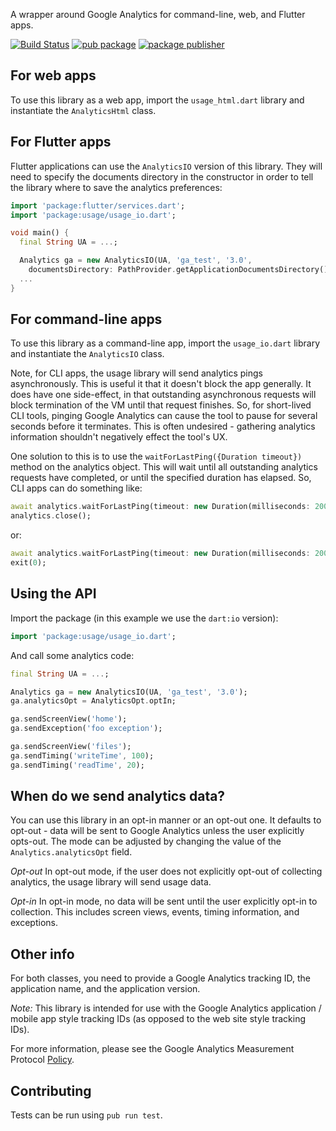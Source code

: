 A wrapper around Google Analytics for command-line, web, and Flutter apps.

[![Build Status](https://github.com/dart-lang/usage/workflows/Dart/badge.svg)](https://github.com/dart-lang/usage/actions)
[![pub package](https://img.shields.io/pub/v/usage.svg)](https://pub.dev/packages/usage)
[![package publisher](https://img.shields.io/pub/publisher/usage.svg)](https://pub.dev/publishers/tools.dart.dev)

## For web apps

To use this library as a web app, import the `usage_html.dart` library and
instantiate the `AnalyticsHtml` class.

## For Flutter apps

Flutter applications can use the `AnalyticsIO` version of this library. They will need
to specify the documents directory in the constructor in order to tell the library where
to save the analytics preferences:

```dart
import 'package:flutter/services.dart';
import 'package:usage/usage_io.dart';

void main() {
  final String UA = ...;

  Analytics ga = new AnalyticsIO(UA, 'ga_test', '3.0',
    documentsDirectory: PathProvider.getApplicationDocumentsDirectory());
  ...
}
```

## For command-line apps

To use this library as a command-line app, import the `usage_io.dart` library
and instantiate the `AnalyticsIO` class.

Note, for CLI apps, the usage library will send analytics pings asynchronously.
This is useful it that it doesn't block the app generally. It does have one
side-effect, in that outstanding asynchronous requests will block termination
of the VM until that request finishes. So, for short-lived CLI tools, pinging
Google Analytics can cause the tool to pause for several seconds before it
terminates. This is often undesired - gathering analytics information shouldn't
negatively effect the tool's UX.

One solution to this is to use the `waitForLastPing({Duration timeout})` method
on the analytics object. This will wait until all outstanding analytics requests
have completed, or until the specified duration has elapsed. So, CLI apps can do
something like:

```dart
await analytics.waitForLastPing(timeout: new Duration(milliseconds: 200));
analytics.close();
```

or:

```dart
await analytics.waitForLastPing(timeout: new Duration(milliseconds: 200));
exit(0);
```

## Using the API

Import the package (in this example we use the `dart:io` version):

```dart
import 'package:usage/usage_io.dart';
```

And call some analytics code:

```dart
final String UA = ...;

Analytics ga = new AnalyticsIO(UA, 'ga_test', '3.0');
ga.analyticsOpt = AnalyticsOpt.optIn;

ga.sendScreenView('home');
ga.sendException('foo exception');

ga.sendScreenView('files');
ga.sendTiming('writeTime', 100);
ga.sendTiming('readTime', 20);
```

## When do we send analytics data?

You can use this library in an opt-in manner or an opt-out one. It defaults to
opt-out - data will be sent to Google Analytics unless the user explicitly
opts-out. The mode can be adjusted by changing the value of the
`Analytics.analyticsOpt` field.

*Opt-out* In opt-out mode, if the user does not explicitly opt-out of collecting
analytics, the usage library will send usage data.

*Opt-in* In opt-in mode, no data will be sent until the user explicitly opt-in
to collection. This includes screen views, events, timing information, and exceptions.

## Other info

For both classes, you need to provide a Google Analytics tracking ID, the
application name, and the application version.

*Note:* This library is intended for use with the Google Analytics application /
mobile app style tracking IDs (as opposed to the web site style tracking IDs).

For more information, please see the Google Analytics Measurement Protocol
[Policy](https://developers.google.com/analytics/devguides/collection/protocol/policy).

## Contributing

Tests can be run using `pub run test`.
